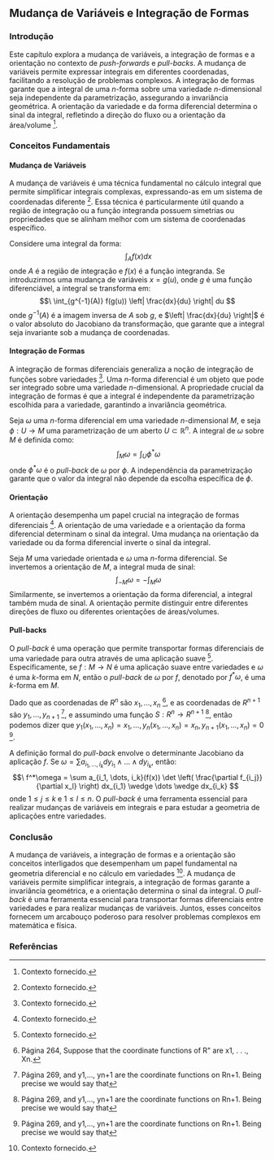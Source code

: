 ## Mudança de Variáveis e Integração de Formas

### Introdução
Este capítulo explora a mudança de variáveis, a integração de formas e a orientação no contexto de *push-forwards* e *pull-backs*. A mudança de variáveis permite expressar integrais em diferentes coordenadas, facilitando a resolução de problemas complexos. A integração de formas garante que a integral de uma *n*-forma sobre uma variedade *n*-dimensional seja independente da parametrização, assegurando a invariância geométrica. A orientação da variedade e da forma diferencial determina o sinal da integral, refletindo a direção do fluxo ou a orientação da área/volume [^1].

### Conceitos Fundamentais

#### Mudança de Variáveis
A mudança de variáveis é uma técnica fundamental no cálculo integral que permite simplificar integrais complexas, expressando-as em um sistema de coordenadas diferente [^1]. Essa técnica é particularmente útil quando a região de integração ou a função integranda possuem simetrias ou propriedades que se alinham melhor com um sistema de coordenadas específico.

Considere uma integral da forma:
$$\
\int_A f(x) dx
$$
onde $A$ é a região de integração e $f(x)$ é a função integranda. Se introduzirmos uma mudança de variáveis $x = g(u)$, onde $g$ é uma função diferenciável, a integral se transforma em:
$$\
\int_{g^{-1}(A)} f(g(u)) \left| \frac{dx}{du} \right| du
$$
onde $g^{-1}(A)$ é a imagem inversa de $A$ sob $g$, e $\left| \frac{dx}{du} \right|$ é o valor absoluto do Jacobiano da transformação, que garante que a integral seja invariante sob a mudança de coordenadas.

#### Integração de Formas
A integração de formas diferenciais generaliza a noção de integração de funções sobre variedades [^1]. Uma *n*-forma diferencial é um objeto que pode ser integrado sobre uma variedade *n*-dimensional. A propriedade crucial da integração de formas é que a integral é independente da parametrização escolhida para a variedade, garantindo a invariância geométrica.

Seja $\omega$ uma *n*-forma diferencial em uma variedade *n*-dimensional $M$, e seja $\phi: U \to M$ uma parametrização de um aberto $U \subset \mathbb{R}^n$. A integral de $\omega$ sobre $M$ é definida como:
$$\
\int_M \omega = \int_U \phi^* \omega
$$
onde $\phi^* \omega$ é o *pull-back* de $\omega$ por $\phi$. A independência da parametrização garante que o valor da integral não depende da escolha específica de $\phi$.

#### Orientação
A orientação desempenha um papel crucial na integração de formas diferenciais [^1]. A orientação de uma variedade e a orientação da forma diferencial determinam o sinal da integral. Uma mudança na orientação da variedade ou da forma diferencial inverte o sinal da integral.

Seja $M$ uma variedade orientada e $\omega$ uma *n*-forma diferencial. Se invertemos a orientação de $M$, a integral muda de sinal:
$$\
\int_{-M} \omega = - \int_M \omega
$$
Similarmente, se invertemos a orientação da forma diferencial, a integral também muda de sinal. A orientação permite distinguir entre diferentes direções de fluxo ou diferentes orientações de áreas/volumes.

#### Pull-backs
O *pull-back* é uma operação que permite transportar formas diferenciais de uma variedade para outra através de uma aplicação suave [^1]. Especificamente, se $f: M \to N$ é uma aplicação suave entre variedades e $\omega$ é uma *k*-forma em $N$, então o *pull-back* de $\omega$ por $f$, denotado por $f^*\omega$, é uma *k*-forma em $M$.

Dado que as coordenadas de $R^n$ são $x_1, ..., x_n$ [^2], e as coordenadas de $R^{n+1}$ são $y_1, ..., y_{n+1}$ [^7], e assumindo uma função $S: R^n \to R^{n+1}$ [^7], então podemos dizer que $y_1(x_1, ..., x_n) = x_1, ..., y_n(x_1, ..., x_n) = x_n, y_{n+1}(x_1, ..., x_n) = 0$ [^7].

A definição formal do *pull-back* envolve o determinante Jacobiano da aplicação $f$. Se $\omega = \sum a_{i_1, \dots, i_k} dy_{i_1} \wedge \dots \wedge dy_{i_k}$, então:
$$\
f^*\omega = \sum a_{i_1, \dots, i_k}(f(x)) \det \left( \frac{\partial f_{i_j}}{\partial x_l} \right) dx_{i_1} \wedge \dots \wedge dx_{i_k}
$$
onde $1 \leq j \leq k$ e $1 \leq l \leq n$. O *pull-back* é uma ferramenta essencial para realizar mudanças de variáveis em integrais e para estudar a geometria de aplicações entre variedades.

### Conclusão
A mudança de variáveis, a integração de formas e a orientação são conceitos interligados que desempenham um papel fundamental na geometria diferencial e no cálculo em variedades [^1]. A mudança de variáveis permite simplificar integrais, a integração de formas garante a invariância geométrica, e a orientação determina o sinal da integral. O *pull-back* é uma ferramenta essencial para transportar formas diferenciais entre variedades e para realizar mudanças de variáveis. Juntos, esses conceitos fornecem um arcabouço poderoso para resolver problemas complexos em matemática e física.

### Referências
[^1]: Contexto fornecido.
[^2]: Página 264, Suppose that the coordinate functions of R" are x1, . . ., Xn.
[^7]: Página 269, and y1,..., yn+1 are the coordinate functions on Rn+1. Being precise we would say that
<!-- END -->